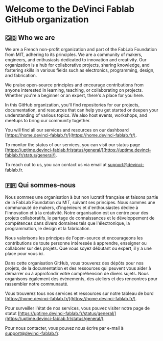 # Welcome to the DeVinci Fablab GitHub organization



## 🇬🇧 Who we are

We are a French non-profit organization and part of the FabLab Foundation from MIT, adhering to its principles. We are a community of makers, engineers, and enthusiasts dedicated to innovation and creativity. Our organization is a hub for collaborative projects, sharing knowledge, and fostering skills in various fields such as electronics, programming, design, and fabrication.

We praise open-source principles and encourage contributions from anyone interested in learning, teaching, or collaborating on projects. Whether you're a beginner or an expert, there's a place for you here.

In this GitHub organization, you'll find repositories for our projects, documentation, and resources that can help you get started or deepen your understanding of various topics. We also host events, workshops, and meetups to bring our community together.

You will find all our services and resources on our dashboard [https://home.devinci-fablab.fr/](https://home.devinci-fablab.fr/).

To monitor the status of our services, you can visit our status page [https://uptime.devinci-fablab.fr/status/general/](https://uptime.devinci-fablab.fr/status/general/).

To reach out to us, you can contact us via email at [support@devinci-fablab.fr](mailto:support@devinci-fablab.fr).

## 🇫🇷 Qui sommes-nous

Nous sommes une organisation à but non lucratif française et faisons partie de la FabLab Foundation du MIT, suivant ses principes. Nous sommes une communauté de makers, d'ingénieurs et d'enthousiastes dédiée à l'innovation et à la créativité. Notre organisation est un centre pour des projets collaboratifs, le partage de connaissances et le développement de compétences dans divers domaines tels que l'électronique, la programmation, le design et la fabrication.

Nous valorisons les principes de l'open-source et encourageons les contributions de toute personne intéressée à apprendre, enseigner ou collaborer sur des projets. Que vous soyez débutant ou expert, il y a une place pour vous ici.

Dans cette organisation GitHub, vous trouverez des dépôts pour nos projets, de la documentation et des ressources qui peuvent vous aider à démarrer ou à approfondir votre compréhension de divers sujets. Nous organisons également des événements, des ateliers et des rencontres pour rassembler notre communauté.

Vous trouverez tous nos services et ressources sur notre tableau de bord [https://home.devinci-fablab.fr/](https://home.devinci-fablab.fr/).

Pour surveiller l'état de nos services, vous pouvez visiter notre page de statut [https://uptime.devinci-fablab.fr/status/general/](https://uptime.devinci-fablab.fr/status/general/).

Pour nous contacter, vous pouvez nous écrire par e-mail à [support@devinci-fablab.fr](mailto:support@devinci-fablab.fr).
